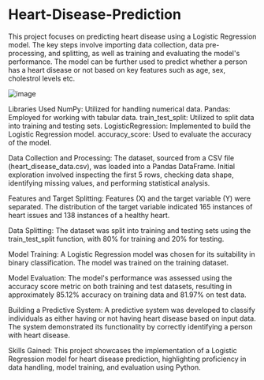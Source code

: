 # Heart-Disease-Prediction

This project focuses on predicting heart disease using a Logistic Regression model. The key steps involve importing  data collection, data pre-processing, and splitting, as well as training and evaluating the model's performance. The model can be further used to predict whether a person has a heart disease or not based on key features such as age, sex, cholestrol levels etc.

![image](https://github.com/udaisharma99/Heart-Disease-Prediction/assets/138836370/94a173b4-f6ac-4f6c-ae77-918efb9444ab)

Libraries Used
NumPy: Utilized for handling numerical data.
Pandas: Employed for working with tabular data.
train_test_split: Utilized to split data into training and testing sets.
LogisticRegression: Implemented to build the Logistic Regression model.
accuracy_score: Used to evaluate the accuracy of the model.

Data Collection and Processing: The dataset, sourced from a CSV file (heart_disease_data.csv), was loaded into a Pandas DataFrame. Initial exploration involved inspecting the first 5 rows, checking data shape, identifying missing values, and performing statistical analysis.

Features and Target Splitting: Features (X) and the target variable (Y) were separated. The distribution of the target variable indicated 165 instances of heart issues and 138 instances of a healthy heart.

Data Splitting: The dataset was split into training and testing sets using the train_test_split function, with 80% for training and 20% for testing.

Model Training: A Logistic Regression model was chosen for its suitability in binary classification. The model was trained on the training dataset.

Model Evaluation: The model's performance was assessed using the accuracy score metric on both training and test datasets, resulting in approximately 85.12% accuracy on training data and 81.97% on test data.

Building a Predictive System: A predictive system was developed to classify individuals as either having or not having heart disease based on input data. The system demonstrated its functionality by correctly identifying a person with heart disease.

Skills Gained: This project showcases the implementation of a Logistic Regression model for heart disease prediction, highlighting proficiency in data handling, model training, and evaluation using Python.

